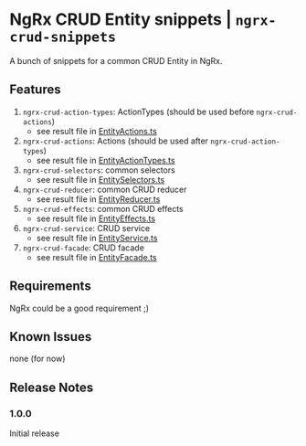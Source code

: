 # NgRx CRUD Entity snippets | `ngrx-crud-snippets`

A bunch of snippets for a common CRUD Entity in NgRx.

## Features

1. `ngrx-crud-action-types`: ActionTypes (should be used before `ngrx-crud-actions`)
   - see result file in [EntityActions.ts](./examples/EntityActions.ts)
2. `ngrx-crud-actions`: Actions (should be used after `ngrx-crud-action-types`)
   - see result file in [EntityActionTypes.ts](./examples/EntityActionTypes.ts)
3. `ngrx-crud-selectors`: common selectors
   - see result file in [EntitySelectors.ts](./examples/EntitySelectors.ts)
4. `ngrx-crud-reducer`: common CRUD reducer
   - see result file in [EntityReducer.ts](./examples/EntityReducer.ts)
5. `ngrx-crud-effects`: common CRUD effects
   - see result file in [EntityEffects.ts](./examples/EntityEffects.ts)
6. `ngrx-crud-service`: CRUD service
   - see result file in [EntityService.ts](./examples/EntityService.ts)
7. `ngrx-crud-facade`: CRUD facade
   - see result file in [EntityFacade.ts](./examples/EntityFacade.ts)

## Requirements

NgRx could be a good requirement ;)

## Known Issues

none (for now)

## Release Notes

### 1.0.0

Initial release
